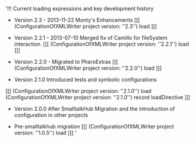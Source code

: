 '!!! Current loading expressions and key development history

- Version 2.3 - 2013-11-22 Monty's Enhancements
[[[ 
	(ConfigurationOfXMLWriter project version: ''2.3'') load
]]]

- Version 2.2.1 - 2013-07-10 Merged fix of Camillo for fileSystem interaction.
[[[ 
	(ConfigurationOfXMLWriter project version: ''2.2.1'') load
]]]

- Version 2.2.0 - Migrated to PharoExtras
[[[ 	
	(ConfigurationOfXMLWriter project version: ''2.2.0'') load
]]]
	
- Version 2.1.0 Introduced tests and symbolic configurations

[[[ 
	(ConfigurationOfXMLWriter project version: ''2.1.0'') load
	(ConfigurationOfXMLWriter project version: ''2.1.0'') record loadDirective
]]]

- Version 2.0.0 After SmalltalkHub Migration and the introduction of configuration in other projects

- Pre-smalltalkhub migration
[[[
(ConfigurationOfXMLWriter project version: ''1.0.5'') load
]]]
'